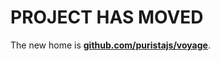 # PROJECT HAS MOVED

The new home is **[github.com/puristajs/voyage](https://github.com/puristajs/voyage)**.
